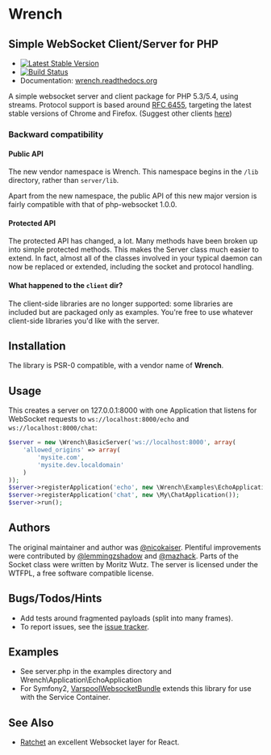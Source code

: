 <!-- vim: set tw=79 sw=4 ts=4 et ft=markdown : -->
# Wrench
## Simple WebSocket Client/Server for PHP

* [![Latest Stable  Version](https://poser.pugx.org/wrench/wrench/v/stable.svg)](https://packagist.org/packages/wrench/wrench)
* [![Build Status](https://secure.travis-ci.org/varspool/Wrench.png?branch=master)](http://travis-ci.org/varspool/Wrench)
* Documentation: [wrench.readthedocs.org](http://wrench.readthedocs.org/en/latest/index.html)

A simple websocket server and client package for PHP 5.3/5.4, using
streams. Protocol support is based around [RFC 6455](http://tools.ietf.org/html/rfc6455),
targeting the latest stable versions of Chrome and Firefox.
(Suggest other clients [here](https://github.com/varspool/Wrench/wiki))

### Backward compatibility

#### Public API

The new vendor namespace is Wrench. This namespace begins in the `/lib`
directory, rather than `server/lib`.

Apart from the new namespace, the public API of this new major version is
fairly compatible with that of php-websocket 1.0.0.

#### Protected API

The protected API has changed, a lot. Many methods have been broken up into
simple protected methods. This makes the Server class much easier to extend. In
fact, almost all of the classes involved in your typical daemon can now be
replaced or extended, including the socket and protocol handling.

#### What happened to the `client` dir?

The client-side libraries are no longer supported: some libraries are included
but are packaged only as examples. You're free to use whatever client-side
libraries you'd like with the server.

## Installation

The library is PSR-0 compatible, with a vendor name of **Wrench**.

## Usage

This creates a server on 127.0.0.1:8000 with one Application that listens for
WebSocket requests to `ws://localhost:8000/echo` and `ws://localhost:8000/chat`:

```php
$server = new \Wrench\BasicServer('ws://localhost:8000', array(
    'allowed_origins' => array(
        'mysite.com',
        'mysite.dev.localdomain'
    )
));
$server->registerApplication('echo', new \Wrench\Examples\EchoApplication());
$server->registerApplication('chat', new \My\ChatApplication());
$server->run();
```
## Authors

The original maintainer and author was
[@nicokaiser](https://github.com/nicokaiser). Plentiful improvements were
contributed by [@lemmingzshadow](https://github.com/lemmingzshadow) and
[@mazhack](https://github.com/mazhack). Parts of the Socket class were written
by Moritz Wutz. The server is licensed under the WTFPL, a free software compatible
license.

## Bugs/Todos/Hints

- Add tests around fragmented payloads (split into many frames).
- To report issues, see the [issue tracker](https://github.com/varspool/Wrench/issues).

## Examples

- See server.php in the examples directory and
  Wrench\Application\EchoApplication
- For Symfony2, [VarspoolWebsocketBundle](https://github.com/varspool/WebsocketBundle)
  extends this library for use with the Service Container.

## See Also

- [Ratchet](https://github.com/cboden/Ratchet) an excellent Websocket layer for
  React.
